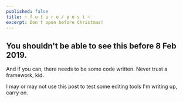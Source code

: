 ```yaml
---
published: false
title: ~ f u t u r e / p o s t ~
excerpt: Don't open before Christmas!
---
```

## You shouldn't be able to see this before 8 Feb 2019.

And if you can, there needs to be some code written. Never trust a framework, kid.

I may or may not use this post to test some editing tools I'm writing up, carry on.
